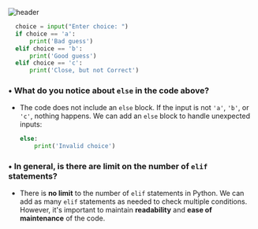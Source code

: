 ![header](https://capsule-render.vercel.app/api?type=waving&height=300&color=gradient&customColorList=25&text=Chained%20Conditionals&fontSize=61&animation=twinkling)

  ```python
    choice = input("Enter choice: ")
    if choice == 'a':
        print('Bad guess')
    elif choice == 'b':
        print('Good guess')
    elif choice == 'c':
        print('Close, but not Correct')
  ```

### • What do you notice about `else` in the code above?

- The code does not include an `else` block. If the input is not `'a'`, `'b'`, or `'c'`, nothing happens. We can add an `else` block to handle unexpected inputs:

  ```python
  else:
      print('Invalid choice')
  ```

### • In general, is there are limit on the number of `elif` statements?

- There is **no limit** to the number of `elif` statements in Python. We can add as many `elif` statements as needed to check multiple conditions. However, it's important to maintain **readability** and **ease of maintenance** of the code.
